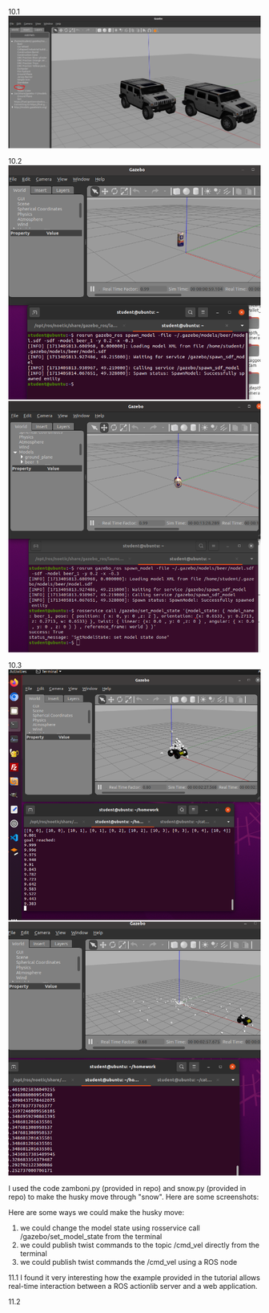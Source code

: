 10.1
![Image Alt text](images/10_1.jpg)

10.2
![Image Alt text](images/10_2(1).png)
![Image Alt text](images/10_2(2).png)

10.3
![Image Alt text](images/10_3.png)
![Image Alt text](images/10_3(1).png)

I used the code zamboni.py (provided in repo) and snow.py (provided in repo) to make the husky move through "snow". Here are some screenshots:

Here are some ways we could make the husky move:
1. we could change the model state using             rosservice call /gazebo/set_model_state             from the terminal
2. we could publish twist commands to the topic /cmd_vel directly from the terminal
3. we could publish twist commands the /cmd_vel using a ROS node


11.1
I found it very interesting how the example provided in the tutorial allows real-time interaction between a ROS actionlib server and a web application.

11.2
